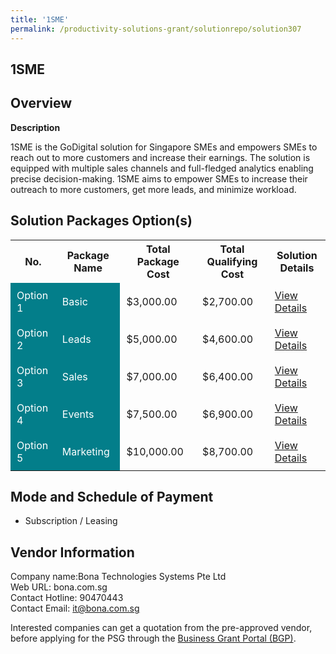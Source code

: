 ```yaml
---
title: '1SME'
permalink: /productivity-solutions-grant/solutionrepo/solution307
---
```


## 1SME

## Overview

**Description**

1SME is the GoDigital solution for Singapore SMEs and empowers SMEs to reach out to more customers and increase their earnings.
The solution is equipped with multiple sales channels and full-fledged analytics enabling precise decision-making.
1SME aims to empower SMEs to increase their outreach to more customers, get more leads, and minimize workload.

## Solution Packages Option(s)

<table>
<tr>
<th><b>No.</b></th>
<th><b>Package Name</b></th>
<th><b>Total Package Cost</b></th>
<th><b>Total Qualifying Cost</b></th>
<th><b>Solution Details</b></th>
</tr>
<tr>
<td style='padding: 10px; background-color: #037E8A; color: #FFFFFF;'>Option 1</td>
<td style='padding: 10px; background-color: #037E8A; color: #FFFFFF;'>Basic</td>
<td style='padding: 10px;'>$3,000.00</td>
<td style='padding: 10px;'>$2,700.00</td>
<td style='padding: 10px;'><a href='/images/psg/BonaTechnologies_1SME_Annex3_Desensitised_Part1.pdf' target='_blank'>View Details</a></td>
</tr>
<tr>
<td style='padding: 10px; background-color: #037E8A; color: #FFFFFF;'>Option 2</td>
<td style='padding: 10px; background-color: #037E8A; color: #FFFFFF;'>Leads </td>
<td style='padding: 10px;'>$5,000.00</td>
<td style='padding: 10px;'>$4,600.00</td>
<td style='padding: 10px;'><a href='/images/psg/BonaTechnologies_1SME_Annex3_Desensitised_Part2.pdf' target='_blank'>View Details</a></td>
</tr>
<tr>
<td style='padding: 10px; background-color: #037E8A; color: #FFFFFF;'>Option 3</td>
<td style='padding: 10px; background-color: #037E8A; color: #FFFFFF;'>Sales </td>
<td style='padding: 10px;'>$7,000.00</td>
<td style='padding: 10px;'>$6,400.00</td>
<td style='padding: 10px;'><a href='/images/psg/BonaTechnologies_1SME_Annex3_Desensitised_Part3.pdf' target='_blank'>View Details</a></td>
</tr>
<tr>
<td style='padding: 10px; background-color: #037E8A; color: #FFFFFF;'>Option 4</td>
<td style='padding: 10px; background-color: #037E8A; color: #FFFFFF;'>Events</td>
<td style='padding: 10px;'>$7,500.00</td>
<td style='padding: 10px;'>$6,900.00</td>
<td style='padding: 10px;'><a href='/images/psg/BonaTechnologies_1SME_Annex3_Desensitised_Part4.pdf' target='_blank'>View Details</a></td>
</tr>
<tr>
<td style='padding: 10px; background-color: #037E8A; color: #FFFFFF;'>Option 5</td>
<td style='padding: 10px; background-color: #037E8A; color: #FFFFFF;'>Marketing</td>
<td style='padding: 10px;'>$10,000.00</td>
<td style='padding: 10px;'>$8,700.00</td>
<td style='padding: 10px;'><a href='/images/psg/BonaTechnologies_1SME_Annex3_Desensitised_Part5.pdf' target='_blank'>View Details</a></td>
</tr>
</table>

## Mode and Schedule of Payment

 - Subscription / Leasing

## Vendor Information

 Company name:Bona Technologies Systems Pte Ltd<br>Web URL: bona.com.sg <br>Contact Hotline: 90470443 <br>Contact Email: it@bona.com.sg 

Interested companies can get a quotation from the pre-approved vendor, before applying for the PSG through the <a href='https://www.businessgrants.gov.sg/' target='_blank' rel='noopener'>Business Grant Portal (BGP)</a>.

<script src="/jquery/resize-tables.js"></script>
